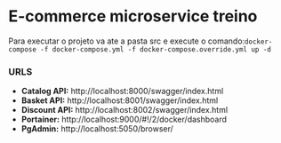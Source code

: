 # E-commerce microservice treino
Para executar o projeto va ate a pasta src e execute o comando:`docker-compose -f docker-compose.yml -f docker-compose.override.yml up -d`   

### URLS
- **Catalog API:** http://localhost:8000/swagger/index.html
- **Basket API:** http://localhost:8001/swagger/index.html
- **Discount API:** http://localhost:8002/swagger/index.html
- **Portainer:** http://localhost:9000/#!/2/docker/dashboard
- **PgAdmin:** http://localhost:5050/browser/
